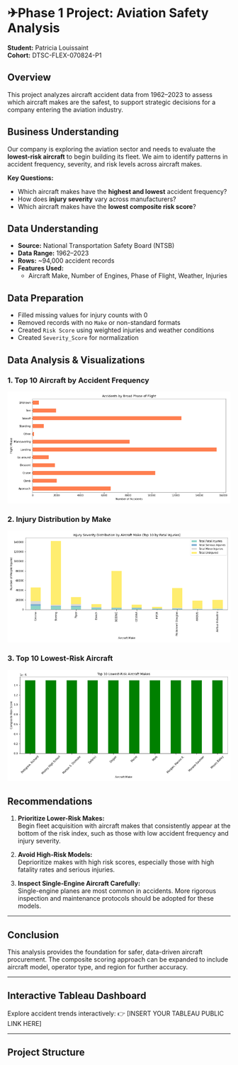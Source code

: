 # ✈Phase 1 Project: Aviation Safety Analysis

**Student:** Patricia Louissaint  
**Cohort:** DTSC-FLEX-070824-P1

## Overview

This project analyzes aircraft accident data from 1962–2023 to assess which aircraft makes are the safest, to support strategic decisions for a company entering the aviation industry.

## Business Understanding

Our company is exploring the aviation sector and needs to evaluate the **lowest-risk aircraft** to begin building its fleet. We aim to identify patterns in accident frequency, severity, and risk levels across aircraft makes.

**Key Questions:**
- Which aircraft makes have the **highest and lowest** accident frequency?
- How does **injury severity** vary across manufacturers?
- Which aircraft makes have the **lowest composite risk score**?

## Data Understanding

- **Source:** National Transportation Safety Board (NTSB)
- **Data Range:** 1962–2023
- **Rows:** ~94,000 accident records
- **Features Used:**
  - Aircraft Make, Number of Engines, Phase of Flight, Weather, Injuries

## Data Preparation

- Filled missing values for injury counts with 0
- Removed records with no `Make` or non-standard formats
- Created `Risk Score` using weighted injuries and weather conditions
- Created `Severity_Score` for normalization

## Data Analysis & Visualizations

### 1. Top 10 Aircraft by Accident Frequency  
![Accidents by Make](images/accidents_by_make.png)

### 2. Injury Distribution by Make  
![Top Injury Makes](images/top_injury_make.png)

### 3. Top 10 Lowest-Risk Aircraft  
![Lowest Risk Aircraft](images/risk_df.png)

## Recommendations

1. **Prioritize Lower-Risk Makes:**  
   Begin fleet acquisition with aircraft makes that consistently appear at the bottom of the risk index, such as those with low accident frequency and injury severity.

2. **Avoid High-Risk Models:**  
   Deprioritize makes with high risk scores, especially those with high fatality rates and serious injuries.

3. **Inspect Single-Engine Aircraft Carefully:**  
   Single-engine planes are most common in accidents. More rigorous inspection and maintenance protocols should be adopted for these models.

---

## Conclusion

This analysis provides the foundation for safer, data-driven aircraft procurement. The composite scoring approach can be expanded to include aircraft model, operator type, and region for further accuracy.

---

## Interactive Tableau Dashboard

Explore accident trends interactively:
👉 [INSERT YOUR TABLEAU PUBLIC LINK HERE]

---

## Project Structure


